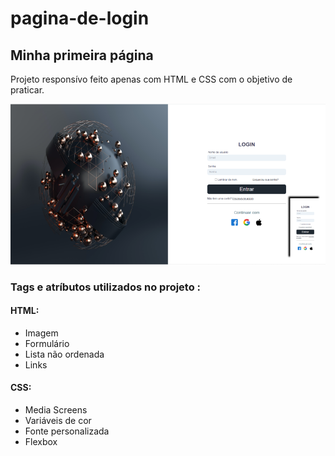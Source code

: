 # pagina-de-login

## Minha primeira página

Projeto responsívo feito apenas com HTML e CSS com o objetivo de praticar.

![](https://github.com/JhonyBroSilver/pagina-de-login/blob/main/landing-page.png)

### Tags e atríbutos utilizados no projeto :

#### HTML:

- Imagem
- Formulário
- Lista não ordenada
- Links

#### CSS:

- Media Screens
- Variáveis de cor
- Fonte personalizada
- Flexbox
